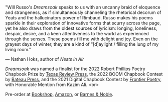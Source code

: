 "Will Russo's *Dreamsoak* speaks to us with an uncanny braid of eloquence and strangeness, as if simultaneously channeling the rhetorical decorum of Yeats and the hallucinatory power of Rimbaud. ﻿Russo makes his poems sparkle in their exploration of innovative forms that scurry across the page, yet he also draws from the oldest sources of lyricism: longing, loneliness, despair, desire, and a keen attentiveness to the world as experienced through the senses. These poems fill me with delight and joy. Even on the grayest days of winter, they are a kind of "\[d]aylight / filling the lung of my living room."

— Nathan Hoks, author of *Nests in Air*
<br>

*D﻿reamsoak* was named a finalist for the 2022 Robert Phillips Poetry Chapbook Prize by [Texas Review Press](https://texasreviewpress.wordpress.com/2022/06/22/2022-robert-phillips-chapbook-prize-winner/), the 2022 BOOM Chapbook Contest by [Bateau Press](https://twitter.com/BateauPress/status/1467793794196283394), and the 2021 Digital Chapbook Contest by [Frontier Poetry](https://www.frontierpoetry.com/2021/08/19/2021-chapbook-contest-winner-finalists/), with Honorable Mention from Kazim Ali.
<﻿br>

Pre-order at [Bookshop](https://bookshop.org/p/books/dreamsoak-will-russo/19726617), [Amazon](https://www.amazon.com/Dreamsoak-Will-Russo/dp/1959118080), or [Barnes & Noble](https://www.barnesandnoble.com/w/dreamsoak-will-russo/1143054224).